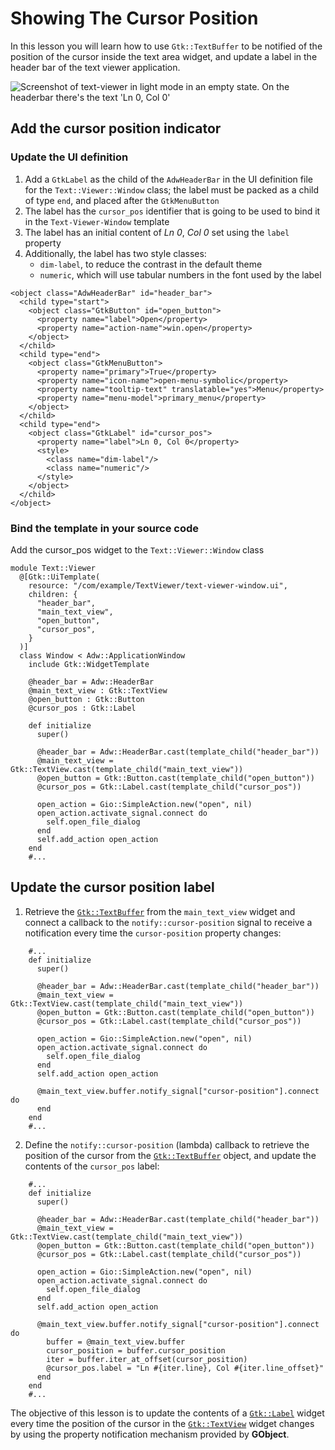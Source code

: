 # Showing The Cursor Position

In this lesson you will learn how to use `Gtk::TextBuffer` to be notified of the position of the cursor inside the text area widget, and update a label in the header bar of the text viewer application.

![Screenshot of text-viewer in light mode in an empty state. On the headerbar there's the text 'Ln 0, Col 0'](/assets/en/cursor_position.png)

## Add the cursor position indicator

### Update the UI definition

1. Add a `GtkLabel` as the child of the `AdwHeaderBar` in the UI definition file for the `Text::Viewer::Window` class; the label must be packed as a child of type `end`, and placed after the `GtkMenuButton`
1. The label has the `cursor_pos` identifier that is going to be used to bind it in the `Text-Viewer-Window` template
1. The label has an initial content of *Ln 0*, *Col 0* set using the `label` property
1. Additionally, the label has two style classes:
    - `dim-label`, to reduce the contrast in the default theme
    - `numeric`, which will use tabular numbers in the font used by the label

```xml{14-22}
<object class="AdwHeaderBar" id="header_bar">
  <child type="start">
    <object class="GtkButton" id="open_button">
      <property name="label">Open</property>
      <property name="action-name">win.open</property>
    </object>
  </child>
  <child type="end">
    <object class="GtkMenuButton">
      <property name="primary">True</property>
      <property name="icon-name">open-menu-symbolic</property>
      <property name="tooltip-text" translatable="yes">Menu</property>
      <property name="menu-model">primary_menu</property>
    </object>
  </child>
  <child type="end">
    <object class="GtkLabel" id="cursor_pos">
      <property name="label">Ln 0, Col 0</property>
      <style>
        <class name="dim-label"/>
        <class name="numeric"/>
      </style>
    </object>
  </child>
</object>
```

### Bind the template in your source code

Add the cursor_pos widget to the `Text::Viewer::Window` class

```crystal{8,17,25}
module Text::Viewer
  @[Gtk::UiTemplate(
    resource: "/com/example/TextViewer/text-viewer-window.ui",
    children: {
      "header_bar",
      "main_text_view",
      "open_button",
      "cursor_pos",
    }
  )]
  class Window < Adw::ApplicationWindow
    include Gtk::WidgetTemplate

    @header_bar = Adw::HeaderBar
    @main_text_view : Gtk::TextView
    @open_button : Gtk::Button
    @cursor_pos : Gtk::Label

    def initialize
      super()

      @header_bar = Adw::HeaderBar.cast(template_child("header_bar"))
      @main_text_view = Gtk::TextView.cast(template_child("main_text_view"))
      @open_button = Gtk::Button.cast(template_child("open_button"))
      @cursor_pos = Gtk::Label.cast(template_child("cursor_pos"))

      open_action = Gio::SimpleAction.new("open", nil)
      open_action.activate_signal.connect do
        self.open_file_dialog
      end
      self.add_action open_action
    end
    #...
```

## Update the cursor position label

1. Retrieve the [`Gtk::TextBuffer`](https://libadwaita.geopjr.dev/docs/Gtk/TextBuffer.html) from the `main_text_view` widget and connect a callback to the `notify::cursor-position` signal to receive a notification every time the `cursor-position` property changes:

```crystal{16-17}
    #...
    def initialize
      super()

      @header_bar = Adw::HeaderBar.cast(template_child("header_bar"))
      @main_text_view = Gtk::TextView.cast(template_child("main_text_view"))
      @open_button = Gtk::Button.cast(template_child("open_button"))
      @cursor_pos = Gtk::Label.cast(template_child("cursor_pos"))

      open_action = Gio::SimpleAction.new("open", nil)
      open_action.activate_signal.connect do
        self.open_file_dialog
      end
      self.add_action open_action

      @main_text_view.buffer.notify_signal["cursor-position"].connect do
      end
    end
    #...
```

2. Define the `notify::cursor-position` (lambda) callback to retrieve the position of the cursor from the [`Gtk::TextBuffer`](https://libadwaita.geopjr.dev/docs/Gtk/TextBuffer.html) object, and update the contents of the `cursor_pos` label:

```crystal{17-20}
    #...
    def initialize
      super()

      @header_bar = Adw::HeaderBar.cast(template_child("header_bar"))
      @main_text_view = Gtk::TextView.cast(template_child("main_text_view"))
      @open_button = Gtk::Button.cast(template_child("open_button"))
      @cursor_pos = Gtk::Label.cast(template_child("cursor_pos"))

      open_action = Gio::SimpleAction.new("open", nil)
      open_action.activate_signal.connect do
        self.open_file_dialog
      end
      self.add_action open_action

      @main_text_view.buffer.notify_signal["cursor-position"].connect do
        buffer = @main_text_view.buffer
        cursor_position = buffer.cursor_position
        iter = buffer.iter_at_offset(cursor_position)
        @cursor_pos.label = "Ln #{iter.line}, Col #{iter.line_offset}"
      end
    end
    #...
```

The objective of this lesson is to update the contents of a [`Gtk::Label`](https://libadwaita.geopjr.dev/docs/Gtk/Label.html) widget every time the position of the cursor in the [`Gtk::TextView`](https://libadwaita.geopjr.dev/docs/Gtk/TextView.html) widget changes by using the property notification mechanism provided by **GObject**.
